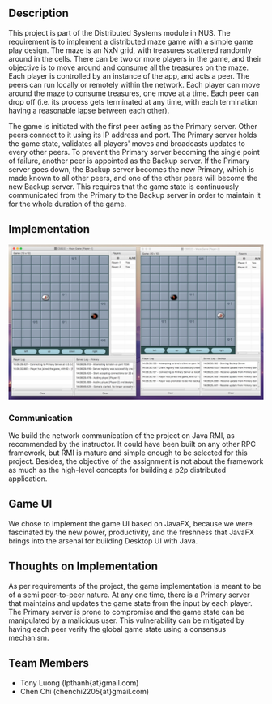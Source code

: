 ## Description
This project is part of the Distributed Systems module in NUS. The requirement is to implement a distributed maze game with a simple game play design. The maze is an NxN grid, with treasures scattered randomly around in the cells. There can be two or more players in the game, and their objective is to move around and consume all the treasures on the maze. Each player is controlled by an instance of the app, and acts a peer. The peers can run locally or remotely within the network. Each player can move around the maze to consume treasures, one move at a time. Each peer can drop off (i.e. its process gets terminated at any time, with each termination having a reasonable lapse between each other).

The game is initiated with the first peer acting as the Primary server. Other peers connect to it using its IP address and port. The Primary server holds the game state, validates all players' moves and broadcasts updates to every other peers. To prevent the Primary server becoming the single point of failure, another peer is appointed as the Backup server. If the Primary server goes down, the Backup server becomes the new Primary, which is made known to all other peers, and one of the other peers will become the new Backup server. This requires that the game state is continuously communicated from the Primary to the Backup server in order to maintain it for the whole duration of the game.


## Implementation

![Screenshot](/screenshot.jpg?raw=true "Screenshot")

### Communication
We build the network communication of the project on Java RMI, as recommended by the instructor. It could have been built on any other RPC framework, but RMI is mature and simple enough to be selected for this project. Besides, the objective of the assignment is not about the framework as much as the high-level concepts for building a p2p distributed application.

## Game UI
We chose to implement the game UI based on JavaFX, because we were fascinated by the new power, productivity, and the freshness that JavaFX brings into the arsenal for building Desktop UI with Java.


## Thoughts on Implementation
As per requirements of the project, the game implementation is meant to be of a semi peer-to-peer nature. At any one time, there is a Primary server that maintains and updates the game state from the input by each player. The Primary server is prone to compromise and the game state can be manipulated by a malicious user. This vulnerability can be mitigated by having each peer verify the global game state using a consensus mechanism.


## Team Members
* Tony Luong (lpthanh{at}gmail.com)
* Chen Chi (chenchi2205{at}gmail.com)